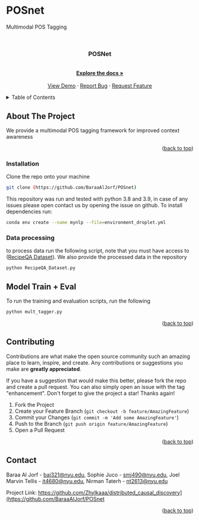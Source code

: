 # POSnet
Multimodal POS Tagging
<!-- PROJECT SHIELDS -->
<!--
*** I'm using markdown "reference style" links for readability.
*** Reference links are enclosed in brackets [ ] instead of parentheses ( ).
*** See the bottom of this document for the declaration of the reference variables
*** for contributors-url, forks-url, etc. This is an optional, concise syntax you may use.
*** https://www.markdownguide.org/basic-syntax/#reference-style-links
-->
<!-- PROJECT LOGO -->
<br />

<h3 align="center">POSNet</h3>

  <p align="center">
    <br />
    <a href="https://github.com/BaraaAlJorf/POSnet"><strong>Explore the docs »</strong></a>
    <br />
    <br />
    <a href="https://github.com/BaraaAlJorf/POSnet">View Demo</a>
    ·
    <a href="https://github.com/BaraaAlJorf/POSnet/issues">Report Bug</a>
    ·
    <a href="https://github.com/BaraaAlJorf/POSnet/issues">Request Feature</a>
  </p>
</div>



<!-- TABLE OF CONTENTS -->
<details>
  <summary>Table of Contents</summary>
  <ol>
    <li>
      <a href="#about-the-project">About The Project</a>
      <ul>
        <li><a href="#built-with">Built With</a></li>
      </ul>
    </li>
    <li>
      <a href="#getting-started">Getting Started</a>
      <ul>
        <li><a href="#installation">Installation</a></li>
      </ul>
    </li>
    <li><a href="#usage">Usage</a></li>
    <li><a href="#contributing">Contributing</a></li>
    <li><a href="#contact">Contact</a></li>
  </ol>
</details>



<!-- ABOUT THE PROJECT -->
## About The Project
We provide a multimodal POS tagging framework for improved context awareness
<p align="right">(<a href="#readme-top">back to top</a>)</p>


### Installation

Clone the repo onto your machine
   ```sh
   git clone (https://github.com/BaraaAlJorf/POSnet)
   ```
This repository was run and tested with python 3.8 and 3.9, in case of any issues please open contact us by opening the issue on github.
To install dependencies run:
```bash
conda env create --name mynlp --file=environment_droplet.yml
```

### Data processing

to process data run the following script, note that you must have access to (<a href="https://hucvl.github.io/recipeqa/">RecipeQA Dataset</a>). We also provide the processed data in the repository
```bash
python RecipeQA_Dataset.py
```

<!-- USAGE EXAMPLES -->
## Model Train + Eval

To run the training and evaluation scripts, run the following
   ```sh
   python mult_tagger.py
   ```
<p align="right">(<a href="#readme-top">back to top</a>)</p>


<!-- CONTRIBUTING -->
## Contributing

Contributions are what make the open source community such an amazing place to learn, inspire, and create. Any contributions or suggestions you make are **greatly appreciated**.

If you have a suggestion that would make this better, please fork the repo and create a pull request. You can also simply open an issue with the tag "enhancement".
Don't forget to give the project a star! Thanks again!

1. Fork the Project
2. Create your Feature Branch (`git checkout -b feature/AmazingFeature`)
3. Commit your Changes (`git commit -m 'Add some AmazingFeature'`)
4. Push to the Branch (`git push origin feature/AmazingFeature`)
5. Open a Pull Request

<p align="right">(<a href="#readme-top">back to top</a>)</p>



<!-- CONTACT -->
## Contact

 Baraa Al Jorf - baj321@nyu.edu, Sophie Juco - smj490@nyu.edu, Joel Marvin Tellis - jt4680@nyu.edu, Nirman Taterh - nt2613@nyu.edu

Project Link: https://github.com/Zhylkaaa/distributed_causal_discovery](https://github.com/BaraaAlJorf/POSnet

<p align="right">(<a href="#readme-top">back to top</a>)</p>



<!-- MARKDOWN LINKS & IMAGES -->
<!-- https://www.markdownguide.org/basic-syntax/#reference-style-links -->
[contributors-url]: https://github.com/Zhylkaaa/distributed_causal_discovery/graphs/contributers
[contributors-shield]: https://img.shields.io/github/contributors/github_username/repo_name.svg?style=for-the-badge
[forks-shield]: https://img.shields.io/github/forks/BaraaaALJorf/Jetbot_Linefollowing.svg?style=for-the-badge
[forks-url]: https://github.com/BaraaAlJorf/Jetbot_Linefollowing//network/members
